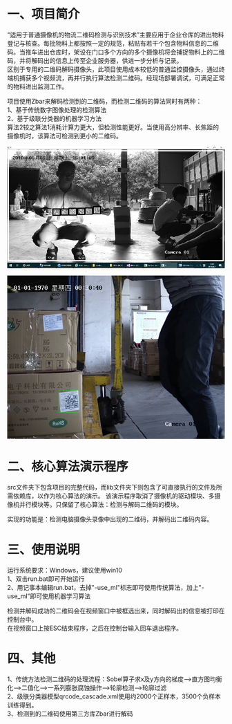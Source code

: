 # 一、项目简介   
“适用于普通摄像机的物流二维码检测与识别技术”主要应用于企业仓库的进出物料登记与核查。每批物料上都按照一定的规范，粘贴有若干个包含物料信息的二维码。当推车进出仓库时，架设在门口多个方向的多个摄像机将会捕捉物料上的二维码，并将解码出的信息上传至企业服务器，供进一步分析与记录。   
区别于专用的二维码解码摄像头，此项目使用成本较低的普通监控摄像头，通过终端机捕获多个视频流，再并行执行算法检测二维码。经现场部署调试，可满足正常的物料进出监测工作。  

项目使用Zbar来解码检测到的二维码，而检测二维码的算法同时有两种：    
1、基于传统数字图像处理的检测算法    
2、基于级联分类器的机器学习方法    
算法2较之算法1消耗计算力更大，但检测性能更好。当使用高分辨率、长焦距的摄像机时，该算法可检测到更小的二维码。   
  
![](exp1.png)  
   
![](exp2.png)  
   

# 二、核心算法演示程序   
src文件夹下包含项目的完整代码，而lib文件夹下则包含了可直接执行的文件及所需依赖库，以作为核心算法的演示。
该演示程序取消了摄像机的驱动模块、多摄像机并行模块等。只保留了核心算法：检测与解码二维码的模块。    
   
实现的功能是：检测电脑摄像头录像中出现的二维码，并解码出二维码内容。  


# 三、使用说明      
运行系统要求：Windows，建议使用win10     
1、双击run.bat即可开始运行   
2、用记事本编辑run.bat，去掉"-use_ml"标志即可使用传统算法，加上"-use_ml"即可使用机器学习算法  

检测并解码成功的二维码会在视频窗口中被框选出来，同时解码出的信息被打印在控制台中。  
在视频窗口上按ESC结束程序，之后在控制台输入回车退出程序。  



# 四、其他   
1、传统方法检测二维码的处理流程：Sobel算子求x及y方向的梯度-->直方图均衡化-->二值化-->一系列膨胀腐蚀操作-->轮廓检测-->轮廓过滤  
2、级联分类器模型qrcode_cascade.xml使用约2000个正样本，3500个负样本训练得到。  
3、检测到的二维码使用第三方库Zbar进行解码  
